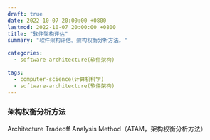 ```yaml
---
draft: true
date: 2022-10-07 20:00:00 +0800
lastmod: 2022-10-07 20:00:00 +0800
title: "软件架构评估"
summary: "软件架构评估。架构权衡分析方法。"

categories:
  - software-architecture(软件架构)

tags:
  - computer-science(计算机科学)
  - software-architecture(软件架构)
---
```


### 架构权衡分析方法

Architecture Tradeoff Analysis Method（ATAM，架构权衡分析方法）

